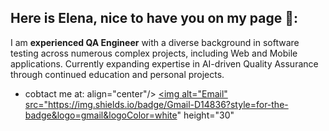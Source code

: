 ## Here is Elena, nice to have you on my page 🤗:
I am **experienced QA Engineer** with a diverse background in software testing across numerous complex projects, including Web and Mobile applications. Currently expanding expertise in AI-driven Quality Assurance through continued education and personal projects.
- cobtact me at: align="center"/></a> <a href="mailto:elena.e.gav@gmail.com" title="Email"><img alt="Email" src="https://img.shields.io/badge/Gmail-D14836?style=for-the-badge&logo=gmail&logoColor=white" height="30" 
<!--
**gavrie01/gavrie01** is a ✨ _special_ ✨ repository because its `README.md` (this file) appears on your GitHub profile.

Here are some ideas to get you started:

- 🔭 I’m currently working on ...
- 🌱 I’m currently learning ...
- 👯 I’m looking to collaborate on ...
- 🤔 I’m looking for help with ...
- 💬 Ask me about ...
- 📫 How to reach me: ...
- 😄 Pronouns: ...
- ⚡ Fun fact: ...
-->
